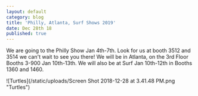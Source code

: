 ```yaml
---
layout: default
category: blog
title: 'Philly, Atlanta, Surf Shows 2019'
date: Dec 28th 18
published: true
---
```

We are going to the Philly Show Jan 4th-7th. Look for us at booth 3512 and 3514 we can't wait to see you there! We will be in Atlanta, on the 3rd Floor Booths 3-900 Jan 10th-13th. We will also be at Surf Jan 10th-12th in Booths 1360 and 1460.

![Turtles](/static/uploads/Screen Shot 2018-12-28 at 3.41.48 PM.png "Turtles")
